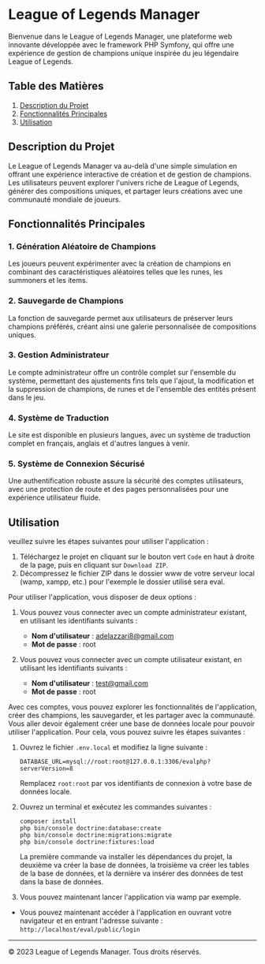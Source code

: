 # League of Legends Manager

Bienvenue dans le League of Legends Manager, une plateforme web innovante développée avec le framework PHP Symfony, qui offre une expérience de gestion de champions unique inspirée du jeu légendaire League of Legends.

## Table des Matières

1. [Description du Projet](#description-du-projet)
2. [Fonctionnalités Principales](#fonctionnalités-principales)
3. [Utilisation](#utilisation)


## Description du Projet

Le League of Legends Manager va au-delà d'une simple simulation en offrant une expérience interactive de création et de gestion de champions. Les utilisateurs peuvent explorer l'univers riche de League of Legends, générer des compositions uniques, et partager leurs créations avec une communauté mondiale de joueurs.

## Fonctionnalités Principales

### 1. Génération Aléatoire de Champions

Les joueurs peuvent expérimenter avec la création de champions en combinant des caractéristiques aléatoires telles que les runes, les summoners et les items.

### 2. Sauvegarde de Champions

La fonction de sauvegarde permet aux utilisateurs de préserver leurs champions préférés, créant ainsi une galerie personnalisée de compositions uniques.

### 3. Gestion Administrateur

Le compte administrateur offre un contrôle complet sur l'ensemble du système, permettant des ajustements fins tels que l'ajout, la modification et la suppression de champions, de runes et de l'ensemble des entités présent dans le jeu.

### 4. Système de Traduction

Le site est disponible en plusieurs langues, avec un système de traduction complet en français, anglais et d'autres langues à venir.

### 5. Système de Connexion Sécurisé

Une authentification robuste assure la sécurité des comptes utilisateurs, avec une protection de route et des pages personnalisées pour une expérience utilisateur fluide.

##  Utilisation

veuillez suivre les étapes suivantes pour utiliser l'application :

1. Téléchargez le projet en cliquant sur le bouton vert `Code` en haut à droite de la page, puis en cliquant sur `Download ZIP`.
2. Décompressez le fichier ZIP dans le dossier www de votre serveur local (wamp, xampp, etc.) pour l'exemple le dossier utilisé sera eval.

Pour utiliser l'application, vous disposer de deux options :

1. Vous pouvez vous connecter avec un compte administrateur existant, en utilisant les identifiants suivants :

    - **Nom d'utilisateur** : adelazzari8@gmail.com
    - **Mot de passe** : root

2. Vous pouvez vous connecter avec un compte utilisateur existant, en utilisant les identifiants suivants :

    - **Nom d'utilisateur** : test@gmail.com
    - **Mot de passe** : root

Avec ces comptes, vous pouvez explorer les fonctionnalités de l'application, créer des champions, les sauvegarder, et les partager avec la communauté.
Vous aller devoir également créer une base de données locale pour pouvoir utiliser l'application. Pour cela, vous pouvez suivre les étapes suivantes :

1. Ouvrez le fichier `.env.local` et modifiez la ligne suivante :

    ```
    DATABASE_URL=mysql://root:root@127.0.0.1:3306/evalphp?serverVersion=8
    ```
    Remplacez `root:root` par vos identifiants de connexion à votre base de données locale.

2. Ouvrez un terminal et exécutez les commandes suivantes :

    ```
    composer install
    php bin/console doctrine:database:create
    php bin/console doctrine:migrations:migrate
    php bin/console doctrine:fixtures:load
    ```
    La première commande va installer les dépendances du projet, la deuxième va créer la base de données, la troisième va créer les tables de la base de données, et la dernière va insérer des données de test dans la base de données.
3. Vous pouvez maintenant lancer l'application via wamp par exemple.
* Vous pouvez maintenant accéder à l'application en ouvrant votre navigateur et en entrant l'adresse suivante : `http://localhost/eval/public/login`
---

© 2023 League of Legends Manager. Tous droits réservés.
